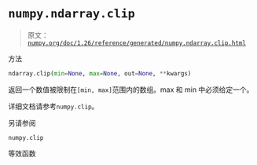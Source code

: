 # `numpy.ndarray.clip`

> 原文：[`numpy.org/doc/1.26/reference/generated/numpy.ndarray.clip.html`](https://numpy.org/doc/1.26/reference/generated/numpy.ndarray.clip.html)

方法

```py
ndarray.clip(min=None, max=None, out=None, **kwargs)
```

返回一个数值被限制在`[min, max]`范围内的数组。max 和 min 中必须给定一个。

详细文档请参考`numpy.clip`。

另请参阅

`numpy.clip`

等效函数
